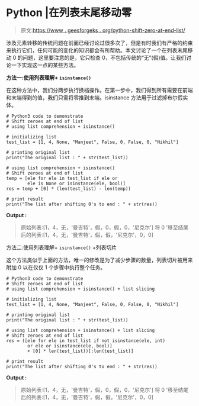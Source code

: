 # Python |在列表末尾移动零

> 原文:[https://www . geesforgeks . org/python-shift-zero-at-end-list/](https://www.geeksforgeeks.org/python-shift-zeroes-at-end-of-list/)

涉及元素转移的传统问题在前面已经讨论过很多次了，但是有时我们有严格的约束来执行它们，任何可能的变化的知识都会有所帮助。本文讨论了一个在列表末尾移动 0 的问题，这里要注意的是，它只检查 0，不包括传统的“无”(假)值。让我们讨论一下实现这一点的某些方法。

**方法一:使用列表理解+ `isinstance()`**

在这种方法中，我们分两步执行换档操作。在第一步中，我们得到所有需要在前端和末端得到的值，我们只需将零推到末端。isinstance 方法用于过滤掉布尔假实体。

```
# Python3 code to demonstrate
# Shift zeroes at end of list
# using list comprehension + isinstance()

# initializing list
test_list = [1, 4, None, "Manjeet", False, 0, False, 0, "Nikhil"]

# printing original list
print("The original list : " + str(test_list))

# using list comprehension + isinstance()
# Shift zeroes at end of list
temp = [ele for ele in test_list if ele or 
        ele is None or isinstance(ele, bool)]
res = temp + [0] * (len(test_list) - len(temp))

# print result
print("The list after shifting 0's to end : " + str(res))
```

**Output :**

> 原始列表:[1，4，无，'曼吉特'，假，0，假，0，'尼克尔']
> 将 0 '移至结尾后的列表:[1，4，无，'曼吉特'，假，假，'尼克尔'，0，0]

方法二:使用列表理解+ `isinstance()` +列表切片

这个方法类似于上面的方法，唯一的修改是为了减少步骤的数量，列表切片被用来附加 0 以在仅仅 1 个步骤中执行整个任务。

```
# Python3 code to demonstrate
# Shift zeroes at end of list
# using list comprehension + isinstance() + list slicing

# initializing list
test_list = [1, 4, None, "Manjeet", False, 0, False, 0, "Nikhil"]

# printing original list
print("The original list : " + str(test_list))

# using list comprehension + isinstance() + list slicing
# Shift zeroes at end of list
res = ([ele for ele in test_list if not isinstance(ele, int)
        or ele or isinstance(ele, bool)]
        + [0] * len(test_list))[:len(test_list)]

# print result
print("The list after shifting 0's to end : " + str(res))
```

**Output :**

> 原始列表:[1，4，无，'曼吉特'，假，0，假，0，'尼克尔']
> 将 0 '移至结尾后的列表:[1，4，无，'曼吉特'，假，假，'尼克尔'，0，0]